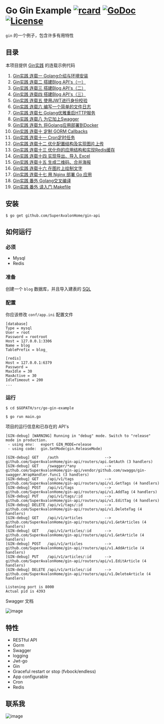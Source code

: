 # Go Gin Example [![rcard](https://goreportcard.com/badge/github.com/SuperAvalonHome/gin-api)](https://goreportcard.com/report/github.com/SuperAvalonHome/gin-api) [![GoDoc](http://img.shields.io/badge/go-documentation-blue.svg?style=flat-square)](https://godoc.org/github.com/SuperAvalonHome/gin-api) [![License](http://img.shields.io/badge/license-mit-blue.svg?style=flat-square)](https://raw.githubusercontent.com/EDDYCJY/go-gin-example/master/LICENSE)

`gin` 的一个例子，包含许多有用特性

## 目录

本项目提供 [Gin实践](https://segmentfault.com/a/1190000013297625) 的连载示例代码

1. [Gin实践 连载一 Golang介绍与环境安装](https://book.eddycjy.com/golang/gin/install.html)
2. [Gin实践 连载二 搭建Blog API's（一）](https://book.eddycjy.com/golang/gin/api-01.html)
3. [Gin实践 连载三 搭建Blog API's（二）](https://book.eddycjy.com/golang/gin/api-02.html)
4. [Gin实践 连载四 搭建Blog API's（三）](https://book.eddycjy.com/golang/gin/api-03.html)
5. [Gin实践 连载五 使用JWT进行身份校验](https://book.eddycjy.com/golang/gin/jwt.html)
6. [Gin实践 连载六 编写一个简单的文件日志](https://book.eddycjy.com/golang/gin/log.html)
7. [Gin实践 连载七 Golang优雅重启HTTP服务](https://book.eddycjy.com/golang/gin/reload-http.html)
8. [Gin实践 连载八 为它加上Swagger](https://book.eddycjy.com/golang/gin/swagger.html)
9. [Gin实践 连载九 将Golang应用部署到Docker](https://book.eddycjy.com/golang/gin/golang-docker.html)
10. [Gin实践 连载十 定制 GORM Callbacks](https://book.eddycjy.com/golang/gin/gorm-callback.html)
11. [Gin实践 连载十一 Cron定时任务](https://book.eddycjy.com/golang/gin/cron.html)
12. [Gin实践 连载十二 优化配置结构及实现图片上传](https://book.eddycjy.com/golang/gin/config-upload.html)
13. [Gin实践 连载十三 优化你的应用结构和实现Redis缓存](https://book.eddycjy.com/golang/gin/application-redis.html)
14. [Gin实践 连载十四 实现导出、导入 Excel](https://book.eddycjy.com/golang/gin/excel.html)
15. [Gin实践 连载十五 生成二维码、合并海报](https://book.eddycjy.com/golang/gin/image.html)
16. [Gin实践 连载十六 在图片上绘制文字](https://book.eddycjy.com/golang/gin/font.html)
17. [Gin实践 连载十七 用 Nginx 部署 Go 应用](https://book.eddycjy.com/golang/gin/nginx.html)
18. [Gin实践 番外 Golang交叉编译](https://book.eddycjy.com/golang/gin/cgo.html)
19. [Gin实践 番外 请入门 Makefile](https://book.eddycjy.com/golang/gin/makefile.html)

## 安装
```
$ go get github.com/SuperAvalonHome/gin-api
```

## 如何运行

### 必须

- Mysql
- Redis

### 准备

创建一个 `blog` 数据库，并且导入建表的 [SQL](https://github.com/SuperAvalonHome/gin-api/blob/master/docs/sql/blog.sql)

### 配置

你应该修改 `conf/app.ini` 配置文件

```
[database]
Type = mysql
User = root
Password = rootroot
Host = 127.0.0.1:3306
Name = blog
TablePrefix = blog_

[redis]
Host = 127.0.0.1:6379
Password =
MaxIdle = 30
MaxActive = 30
IdleTimeout = 200
...
```


### 运行
```
$ cd $GOPATH/src/go-gin-example

$ go run main.go 
```

项目的运行信息和已存在的 API's

```
[GIN-debug] [WARNING] Running in "debug" mode. Switch to "release" mode in production.
 - using env:	export GIN_MODE=release
 - using code:	gin.SetMode(gin.ReleaseMode)

[GIN-debug] GET    /auth                     --> github.com/SuperAvalonHome/gin-api/routers/api.GetAuth (3 handlers)
[GIN-debug] GET    /swagger/*any             --> github.com/SuperAvalonHome/gin-api/vendor/github.com/swaggo/gin-swagger.WrapHandler.func1 (3 handlers)
[GIN-debug] GET    /api/v1/tags              --> github.com/SuperAvalonHome/gin-api/routers/api/v1.GetTags (4 handlers)
[GIN-debug] POST   /api/v1/tags              --> github.com/SuperAvalonHome/gin-api/routers/api/v1.AddTag (4 handlers)
[GIN-debug] PUT    /api/v1/tags/:id          --> github.com/SuperAvalonHome/gin-api/routers/api/v1.EditTag (4 handlers)
[GIN-debug] DELETE /api/v1/tags/:id          --> github.com/SuperAvalonHome/gin-api/routers/api/v1.DeleteTag (4 handlers)
[GIN-debug] GET    /api/v1/articles          --> github.com/SuperAvalonHome/gin-api/routers/api/v1.GetArticles (4 handlers)
[GIN-debug] GET    /api/v1/articles/:id      --> github.com/SuperAvalonHome/gin-api/routers/api/v1.GetArticle (4 handlers)
[GIN-debug] POST   /api/v1/articles          --> github.com/SuperAvalonHome/gin-api/routers/api/v1.AddArticle (4 handlers)
[GIN-debug] PUT    /api/v1/articles/:id      --> github.com/SuperAvalonHome/gin-api/routers/api/v1.EditArticle (4 handlers)
[GIN-debug] DELETE /api/v1/articles/:id      --> github.com/SuperAvalonHome/gin-api/routers/api/v1.DeleteArticle (4 handlers)

Listening port is 8000
Actual pid is 4393
```
Swagger 文档

![image](https://i.imgur.com/bVRLTP4.jpg)

## 特性

- RESTful API
- Gorm
- Swagger
- logging
- Jwt-go
- Gin
- Graceful restart or stop (fvbock/endless)
- App configurable
- Cron
- Redis

## 联系我

![image](https://image.eddycjy.com/7074be90379a121746146bc4229819f8.jpg)
